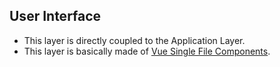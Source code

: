 ## User Interface

* This layer is directly coupled to the Application Layer.
* This layer is basically made of [Vue Single File Components](https://vuejs.org/v2/guide/single-file-components.html).


